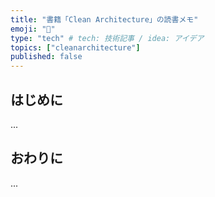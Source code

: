 ```yaml
---
title: "書籍「Clean Architecture」の読書メモ"
emoji: "🦁"
type: "tech" # tech: 技術記事 / idea: アイデア
topics: ["cleanarchitecture"]
published: false
---
```


## はじめに

...

## おわりに

...